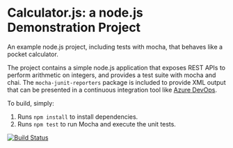 Calculator.js: a node.js Demonstration Project
==============================================
An example node.js project, including tests with mocha, that behaves like
a pocket calculator.

The project contains a simple node.js application that exposes REST APIs
to perform arithmetic on integers, and provides a test suite with mocha
and chai.  The `mocha-junit-reporters` package is included to provide XML
output that can be presented in a continuous integration tool like
[Azure DevOps](https://azure.com/devops).

To build, simply:

1. Runs `npm install` to install dependencies.
2. Runs `npm test` to run Mocha and execute the unit tests.

[![Build Status](https://dev.azure.com/ri-az-400/Version%20Controlling%20with%20Git%20in%20Azure%20Repos/_apis/build/status/eliasacevedo.calculator?branchName=master)](https://dev.azure.com/ri-az-400/Version%20Controlling%20with%20Git%20in%20Azure%20Repos/_build/latest?definitionId=7&branchName=master)
